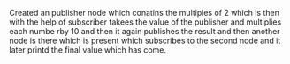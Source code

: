 
Created an publisher node which conatins the multiples of 2 which is then with the help of subscriber takees the value of the publisher and multiplies each numbe rby 10 and then it again publishes the result and then another node is there which is present which subscribes to the second node and it later printd the final value which has come.

